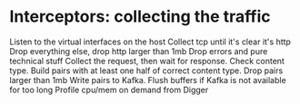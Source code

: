 # Interceptors: collecting the traffic

Listen to the virtual interfaces on the host
Collect tcp until it's clear it's http
Drop everything else, drop http larger than 1mb
Drop errors and pure technical stuff
Collect the request, then wait for response. Check content type. Build pairs with at least one half of correct content type. Drop pairs larger than 1mb
Write pairs to Kafka. Flush buffers if Kafka is not available for too long
Profile cpu/mem on demand from Digger
